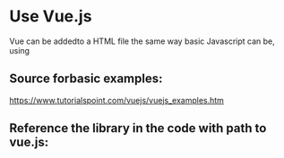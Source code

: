 # Use Vue.js
Vue can be addedto a HTML file the same way basic Javascript can be, using <script type="text/javascript"></script>

## Source forbasic examples:
https://www.tutorialspoint.com/vuejs/vuejs_examples.htm

## Reference the library in the code with path to vue.js:
<script type = "text/javascript" src = "js/vue.js"></script>

